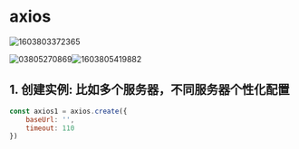 # axios

![1603803372365](E:\SoftwareNote\vuejs\img\axios请求方式.png)



![03805270869](E:\SoftwareNote\vuejs\img\axios常见的配置.png)![1603805419882](C:\Users\ASUS\AppData\Local\Temp\1603805419882.png)

## 1. 创建实例: 比如多个服务器，不同服务器个性化配置

```js
const axios1 = axios.create({
    baseUrl: '',
    timeout: 110
})
```


